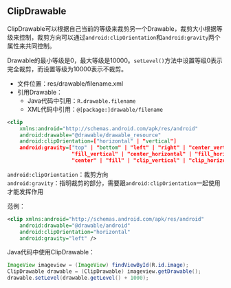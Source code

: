 ## ClipDrawable
ClipDrawable可以根据自己当前的等级来裁剪另一个Drawable，裁剪大小根据等级来控制，裁剪方向可以通过`android:clipOrientation`和`android:gravity`两个属性来共同控制。<br>

Drawable的最小等级是0，最大等级是10000。`setLevel()`方法中设置等级0表示完全裁剪，而设置等级为10000表示不裁剪。<br>
* 文件位置：res/drawable/filename.xml
* 引用Drawable：
  * Java代码中引用：`R.drawable.filename`
  * XML代码中引用：`@[package:]drawable/filename`
  
``` xml
<clip
    xmlns:android="http://schemas.android.com/apk/res/android"
    android:drawable="@drawable/drawable_resource"
    android:clipOrientation=["horizontal" | "vertical"]
    android:gravity=["top" | "bottom" | "left" | "right" | "center_vertical" |
                     "fill_vertical" | "center_horizontal" | "fill_horizontal" |
                     "center" | "fill" | "clip_vertical" | "clip_horizontal"] />
```

`android:clipOrientation`：裁剪方向<br>
`android:gravity`：指明裁剪的部分，需要跟`android:clipOrientation`一起使用才能发挥作用<br>

范例：
``` xml
<clip xmlns:android="http://schemas.android.com/apk/res/android"
    android:drawable="@drawable/android"
    android:clipOrientation="horizontal"
    android:gravity="left" />
```

Java代码中使用ClipDrawable：
``` java
ImageView imageview = (ImageView) findViewById(R.id.image);
ClipDrawable drawable = (ClipDrawable) imageview.getDrawable();
drawable.setLevel(drawable.getLevel() + 1000);
```
